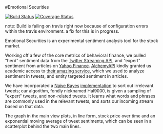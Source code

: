 
#Emotional Securities

[![Build Status](https://travis-ci.org/celeen/emotional_securities.svg?branch=master)](https://travis-ci.org/celeen/emotional_securities)
[![Coverage Status](https://img.shields.io/coveralls/celeen/emotional_securities.svg)](https://coveralls.io/r/celeen/emotional_securities)

note: Build is failing on travis right now because of configuration errors within the travis environment. a fix for this is in progress.

Emotional Securities is an experimental sentiment analysis tool for the stock market.

Working off a few of the core metrics of behavioral finance, we pulled "herd" sentiment data from the [Twitter Streaming API](https://dev.twitter.com/), and "expert" sentiment from articles on [Yahoo Finance](http://finance.yahoo.com/"). [AlchemyAPI](http://www.alchemyapi.com/) kindly granted us academic access to [their amazing service](http://www.alchemyapi.com/products/products-overview/), which we used to analyze sentiment in tweets, and entity targeted sentiment in articles.

We have incorporated a [Naïve Bayes](http://en.wikipedia.org/wiki/Naive_Bayes_classifier) [implementation](https://github.com/bmuller/ankusa) to sort out irrelevant tweets; our algorithm, fondly nicknamed Hal9000, is given a sampling of "expert" tweets, and non-related tweets. It learns what words and phrases are commonly used in the relevant tweets, and sorts our incoming stream based on that data.

The graph in the main view plots, in line form, stock price over time and an exponential moving average of tweet sentiments, which can be seen in a scatterplot behind the two main lines.
